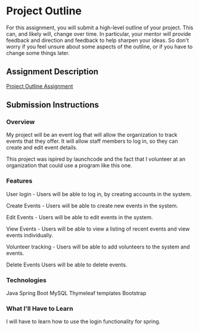 # Project Outline
For this assignment, you will submit a high-level outline of your project. This can, and likely will, change over time. In particular, your mentor will provide feedback and direction and feedback to help sharpen your ideas. So don't worry if you feel unsure about some aspects of the outline, or if you have to change some things later.

## Assignment Description
[Project Outline Assignment](https://education.launchcode.org/liftoff/assignments/project-outline/)

## Submission Instructions

### Overview
My project will be an event log that will allow the organization to track events that they offer. It will allow staff members to log in, so they can create and edit event details.

This project was ispired by launchcode and the fact that I volunteer at an organization that could use a program like this one.

### Features
User login - Users will be able to log in, by creating accounts in the system.

Create Events - Users will be able to create new events in the system.

Edit Events - Users will be able to edit events in the system.

View Events - Users will be able to view a listing of recent events and view events individually.

Volunteer tracking - Users will be able to add volunteers to the system and events.

Delete Events Users will be able to delete events.

### Technologies
Java
Spring Boot
MySQL
Thymeleaf templates
Bootstrap


### What I'll Have to Learn
I will have to learn how to use the login functionality for spring.